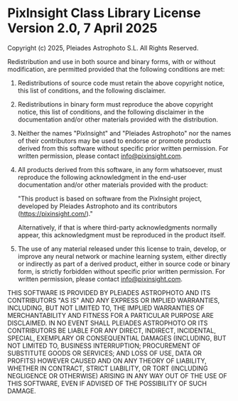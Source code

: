 PixInsight Class Library License
Version 2.0, 7 April 2025
===============================================================================

Copyright (c) 2025, Pleiades Astrophoto S.L. All Rights Reserved.

Redistribution and use in both source and binary forms, with or without
modification, are permitted provided that the following conditions are met:

1. Redistributions of source code must retain the above copyright notice, this
   list of conditions, and the following disclaimer.

2. Redistributions in binary form must reproduce the above copyright notice,
   this list of conditions, and the following disclaimer in the documentation
   and/or other materials provided with the distribution.

3. Neither the names "PixInsight" and "Pleiades Astrophoto" nor the names of
   their contributors may be used to endorse or promote products derived from
   this software without specific prior written permission. For written
   permission, please contact info@pixinsight.com.

4. All products derived from this software, in any form whatsoever, must
   reproduce the following acknowledgment in the end-user documentation and/or
   other materials provided with the product:

   "This product is based on software from the PixInsight project, developed by
   Pleiades Astrophoto and its contributors (https://pixinsight.com/)."

   Alternatively, if that is where third-party acknowledgments normally appear,
   this acknowledgment must be reproduced in the product itself.

5. The use of any material released under this license to train, develop, or
   improve any neural network or machine learning system, either directly or
   indirectly as part of a derived product, either in source code or binary
   form, is strictly forbidden without specific prior written permission. For
   written permission, please contact info@pixinsight.com.

THIS SOFTWARE IS PROVIDED BY PLEIADES ASTROPHOTO AND ITS CONTRIBUTORS "AS IS"
AND ANY EXPRESS OR IMPLIED WARRANTIES, INCLUDING, BUT NOT LIMITED TO, THE
IMPLIED WARRANTIES OF MERCHANTABILITY AND FITNESS FOR A PARTICULAR PURPOSE ARE
DISCLAIMED. IN NO EVENT SHALL PLEIADES ASTROPHOTO OR ITS CONTRIBUTORS BE LIABLE
FOR ANY DIRECT, INDIRECT, INCIDENTAL, SPECIAL, EXEMPLARY OR CONSEQUENTIAL
DAMAGES (INCLUDING, BUT NOT LIMITED TO, BUSINESS INTERRUPTION; PROCUREMENT OF
SUBSTITUTE GOODS OR SERVICES; AND LOSS OF USE, DATA OR PROFITS) HOWEVER CAUSED
AND ON ANY THEORY OF LIABILITY, WHETHER IN CONTRACT, STRICT LIABILITY, OR TORT
(INCLUDING NEGLIGENCE OR OTHERWISE) ARISING IN ANY WAY OUT OF THE USE OF THIS
SOFTWARE, EVEN IF ADVISED OF THE POSSIBILITY OF SUCH DAMAGE.
